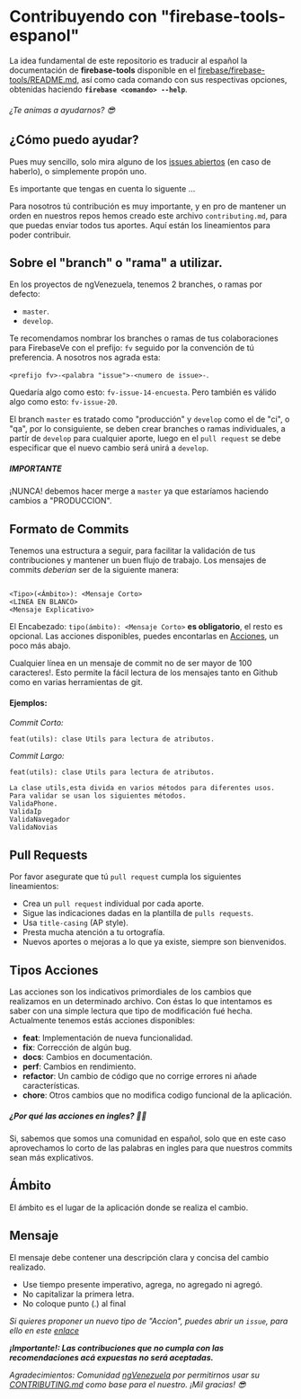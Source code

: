 # Contribuyendo con "firebase-tools-espanol" 

La idea fundamental de este repositorio es traducir al español la documentación de **firebase-tools** disponible en el [firebase/firebase-tools/README.md](https://github.com/firebase/firebase-tools/blob/master/README.md),  así como cada comando con sus respectivas opciones, obtenidas haciendo **`firebase <comando> --help`**.  

###### ¿Te animas a ayudarnos? 😎

## ¿Cómo puedo ayudar?

Pues muy sencillo, solo mira alguno de los [issues abiertos](https://github.com/firebaseve/firebase-tools-espanol/issues) (en caso de haberlo), o simplemente propón uno. 

Es importante que tengas en cuenta lo siguente ... 

Para nosotros tú contribución es muy importante, y en pro de mantener un orden en nuestros repos hemos creado este archivo `contributing.md`, para que puedas enviar todos tus aportes. 
Aquí están los lineamientos para poder contribuir.


## Sobre el "branch" o "rama" a utilizar.

En los proyectos de ngVenezuela, tenemos 2 branches, o ramas por defecto: 

- `master`.
- `develop`.

Te recomendamos nombrar los branches o ramas de tus colaboraciones para FirebaseVe con el prefijo: `fv` seguido por la convención de tú preferencia. A nosotros nos agrada esta:

`<prefijo fv>-<palabra "issue">-<numero de issue>-`.

Quedaría algo como esto: `fv-issue-14-encuesta`. Pero también es válido algo como esto: `fv-issue-20`.

El branch `master` es tratado como "producción" y `develop` como el de "ci", o "qa", por lo consiguiente, se deben crear branches o ramas individuales, a partír de `develop` para cualquier aporte, luego en el `pull request` se debe especificar que el nuevo cambio será unirá a `develop`.

##### **_IMPORTANTE_**
¡NUNCA! debemos hacer merge a `master` ya que estaríamos haciendo cambios a "PRODUCCION". 

## Formato de Commits
Tenemos una estructura a seguir, para facilitar la validación de tus contribuciones y mantener un buen flujo de trabajo. Los mensajes de commits _deberían_ ser de la siguiente manera: 

````

<Tipo>(<Ámbito>): <Mensaje Corto>
<LINEA EN BLANCO>
<Mensaje Explicativo>

````

 
El Encabezado:  `tipo(ámbito): <Mensaje Corto>` **es obligatorio**, el resto es opcional. Las acciones disponibles, puedes encontarlas en [Acciones](#acciones), un poco más abajo.

Cualquier línea en un mensaje de commit no de ser mayor de 100 caracteres!. Esto permite la fácil lectura de los mensajes tanto en Github como en varias herramientas de git.

#### Ejemplos:
_Commit Corto:_

`feat(utils): clase Utils para lectura de atributos.`


_*Commit Largo:*_

```
feat(utils): clase Utils para lectura de atributos.

La clase utils,esta divida en varios métodos para diferentes usos.
Para validar se usan los siguientes métodos.
ValidaPhone.
ValidaIp
ValidaNavegador
ValidaNovias
```


## Pull Requests
Por favor asegurate que tú `pull request` cumpla los siguientes lineamientos:

- Crea un `pull request` individual por cada aporte.
- Sigue las indicaciones dadas en la plantilla de `pulls requests`.
- Usa `title-casing` (AP style).
- Presta mucha atención a tu ortografía.
- Nuevos aportes o mejoras a lo que ya existe, siempre son bienvenidos.


## Tipos Acciones
Las acciones son los indicativos primordiales de los cambios que realizamos en un determinado archivo. Con éstas lo que intentamos es saber con una simple lectura que tipo de modificación fué hecha.
Actualmente tenemos estás acciones disponibles: 

- **feat**: Implementación de nueva funcionalidad.
- **fix**: Corrección de algún bug.
- **docs**: Cambios en documentación.
- **perf**: Cambios en rendimiento.
- **refactor**: Un cambio de código que no corrige errores ni añade características.
- **chore**: Otros cambios que no modifica codigo funcional de la aplicación.

##### ¿Por qué las acciones en ingles? 🤔😕

Si, sabemos que somos una comunidad en español, solo que en este caso aprovechamos lo corto de las palabras en ingles para que nuestros commits sean más explicativos.

## Ámbito
El ámbito es el lugar de la aplicación donde se realiza el cambio.

## Mensaje
El mensaje debe contener una descripción clara y concisa del cambio realizado.

- Use tiempo presente imperativo, agrega, no agregado ni agregó.
- No capitalizar la primera letra.
- No coloque punto (.) al final

_Si quieres proponer un nuevo tipo de "Accion", puedes abrir un `issue`, para ello en este [enlace](https://github.com/firebaseve/firebase-tools-espanol/issues)_


**_¡Importante!: Las contribuciones que no cumpla con las recomendaciones acá expuestas no será aceptadas._**

_Agradecimientos: Comunidad [ngVenezuela](https://github.com/ngVenezuela) por permitirnos usar su [CONTRIBUTING.md](https://github.com/ngVenezuela/wengy-ven/blob/develop/.github/CONTRIBUTING.md) como base para el nuestro. ¡Mil gracias! 😎_

